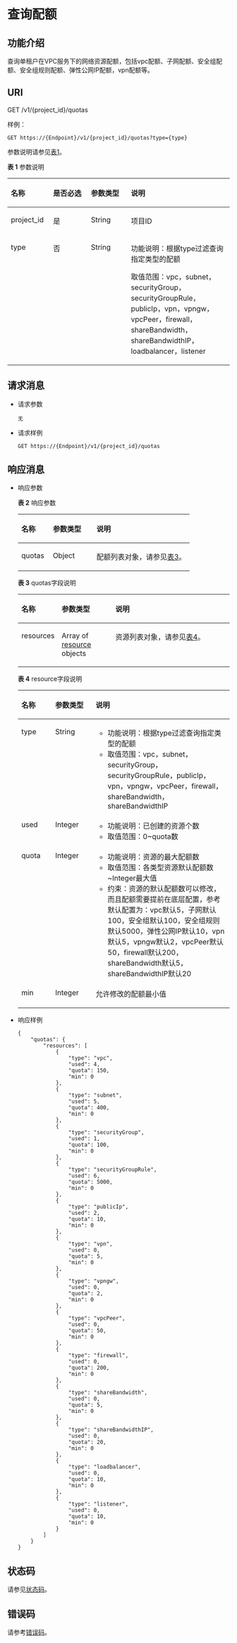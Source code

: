 # 查询配额<a name="ZH-CN_TOPIC_0201534147"></a>

## 功能介绍<a name="section52301286"></a>

查询单租户在VPC服务下的网络资源配额，包括vpc配额、子网配额、安全组配额、安全组规则配额、弹性公网IP配额，vpn配额等。

## URI<a name="section949529"></a>

GET /v1/\{project\_id\}/quotas

样例：

```
GET https://{Endpoint}/v1/{project_id}/quotas?type={type}
```

参数说明请参见[表1](#table38014313)。

**表 1**  参数说明

<a name="table38014313"></a>
<table><thead align="left"><tr id="row46663997"><th class="cellrowborder" valign="top" width="19%" id="mcps1.2.5.1.1"><p id="p21687383"><a name="p21687383"></a><a name="p21687383"></a>名称</p>
</th>
<th class="cellrowborder" valign="top" width="17%" id="mcps1.2.5.1.2"><p id="p11847581"><a name="p11847581"></a><a name="p11847581"></a>是否必选</p>
</th>
<th class="cellrowborder" valign="top" width="18%" id="mcps1.2.5.1.3"><p id="p18682156172640"><a name="p18682156172640"></a><a name="p18682156172640"></a>参数类型</p>
</th>
<th class="cellrowborder" valign="top" width="46%" id="mcps1.2.5.1.4"><p id="p20130041"><a name="p20130041"></a><a name="p20130041"></a>说明</p>
</th>
</tr>
</thead>
<tbody><tr id="row19920592"><td class="cellrowborder" valign="top" width="19%" headers="mcps1.2.5.1.1 "><p id="p2955276"><a name="p2955276"></a><a name="p2955276"></a>project_id</p>
</td>
<td class="cellrowborder" valign="top" width="17%" headers="mcps1.2.5.1.2 "><p id="p38050837"><a name="p38050837"></a><a name="p38050837"></a>是</p>
</td>
<td class="cellrowborder" valign="top" width="18%" headers="mcps1.2.5.1.3 "><p id="p36859696172640"><a name="p36859696172640"></a><a name="p36859696172640"></a>String</p>
</td>
<td class="cellrowborder" valign="top" width="46%" headers="mcps1.2.5.1.4 "><p id="p10487112"><a name="p10487112"></a><a name="p10487112"></a>项目ID</p>
</td>
</tr>
<tr id="row23099752"><td class="cellrowborder" valign="top" width="19%" headers="mcps1.2.5.1.1 "><p id="p59140623"><a name="p59140623"></a><a name="p59140623"></a>type</p>
</td>
<td class="cellrowborder" valign="top" width="17%" headers="mcps1.2.5.1.2 "><p id="p25661150"><a name="p25661150"></a><a name="p25661150"></a>否</p>
</td>
<td class="cellrowborder" valign="top" width="18%" headers="mcps1.2.5.1.3 "><p id="p32845400172640"><a name="p32845400172640"></a><a name="p32845400172640"></a>String</p>
</td>
<td class="cellrowborder" valign="top" width="46%" headers="mcps1.2.5.1.4 "><p id="p4851544151913"><a name="p4851544151913"></a><a name="p4851544151913"></a>功能说明：根据type过滤查询指定类型的配额</p>
<p id="p48177051173921"><a name="p48177051173921"></a><a name="p48177051173921"></a>取值范围：vpc，subnet，securityGroup，securityGroupRule，publicIp，vpn，vpngw，vpcPeer，firewall，shareBandwidth，shareBandwidthIP，loadbalancer，listener</p>
</td>
</tr>
</tbody>
</table>

## 请求消息<a name="section8545767"></a>

-   请求参数

    ```
    无
    ```

-   请求样例

    ```
    GET https://{Endpoint}/v1/{project_id}/quotas
    ```


## 响应消息<a name="section9803039"></a>

-   响应参数

    **表 2**  响应参数

    <a name="table66351430155536"></a>
    <table><thead align="left"><tr id="row25019730155536"><th class="cellrowborder" valign="top" width="18.34%" id="mcps1.2.4.1.1"><p id="p13332267155536"><a name="p13332267155536"></a><a name="p13332267155536"></a>名称</p>
    </th>
    <th class="cellrowborder" valign="top" width="25.509999999999998%" id="mcps1.2.4.1.2"><p id="p30154725155536"><a name="p30154725155536"></a><a name="p30154725155536"></a>参数类型</p>
    </th>
    <th class="cellrowborder" valign="top" width="56.15%" id="mcps1.2.4.1.3"><p id="p26613655155536"><a name="p26613655155536"></a><a name="p26613655155536"></a>说明</p>
    </th>
    </tr>
    </thead>
    <tbody><tr id="row8222433155536"><td class="cellrowborder" valign="top" width="18.34%" headers="mcps1.2.4.1.1 "><p id="p62037356155536"><a name="p62037356155536"></a><a name="p62037356155536"></a>quotas</p>
    </td>
    <td class="cellrowborder" valign="top" width="25.509999999999998%" headers="mcps1.2.4.1.2 "><p id="p11836771155536"><a name="p11836771155536"></a><a name="p11836771155536"></a>Object</p>
    </td>
    <td class="cellrowborder" valign="top" width="56.15%" headers="mcps1.2.4.1.3 "><p id="p39072163155536"><a name="p39072163155536"></a><a name="p39072163155536"></a>配额列表对象，请参见<a href="#table11308015155544">表3</a>。</p>
    </td>
    </tr>
    </tbody>
    </table>

    **表 3**  quotas字段说明

    <a name="table11308015155544"></a>
    <table><thead align="left"><tr id="row37694756155544"><th class="cellrowborder" valign="top" width="18.34%" id="mcps1.2.4.1.1"><p id="p33376361155544"><a name="p33376361155544"></a><a name="p33376361155544"></a>名称</p>
    </th>
    <th class="cellrowborder" valign="top" width="25.509999999999998%" id="mcps1.2.4.1.2"><p id="p6082737155544"><a name="p6082737155544"></a><a name="p6082737155544"></a>参数类型</p>
    </th>
    <th class="cellrowborder" valign="top" width="56.15%" id="mcps1.2.4.1.3"><p id="p22939651155544"><a name="p22939651155544"></a><a name="p22939651155544"></a>说明</p>
    </th>
    </tr>
    </thead>
    <tbody><tr id="row46172458155544"><td class="cellrowborder" valign="top" width="18.34%" headers="mcps1.2.4.1.1 "><p id="p48981646155544"><a name="p48981646155544"></a><a name="p48981646155544"></a>resources</p>
    </td>
    <td class="cellrowborder" valign="top" width="25.509999999999998%" headers="mcps1.2.4.1.2 "><p id="p51341867155544"><a name="p51341867155544"></a><a name="p51341867155544"></a>Array of <a href="#table8208684">resource</a> objects</p>
    </td>
    <td class="cellrowborder" valign="top" width="56.15%" headers="mcps1.2.4.1.3 "><p id="p48584024155544"><a name="p48584024155544"></a><a name="p48584024155544"></a>资源列表对象，请参见<a href="#table8208684">表4</a>。</p>
    </td>
    </tr>
    </tbody>
    </table>

    **表 4**  resource字段说明

    <a name="table8208684"></a>
    <table><thead align="left"><tr id="row19762867"><th class="cellrowborder" valign="top" width="15.959999999999999%" id="mcps1.2.4.1.1"><p id="p57288388"><a name="p57288388"></a><a name="p57288388"></a>名称</p>
    </th>
    <th class="cellrowborder" valign="top" width="19.1%" id="mcps1.2.4.1.2"><p id="p3523125172732"><a name="p3523125172732"></a><a name="p3523125172732"></a>参数类型</p>
    </th>
    <th class="cellrowborder" valign="top" width="64.94%" id="mcps1.2.4.1.3"><p id="p59475690"><a name="p59475690"></a><a name="p59475690"></a>说明</p>
    </th>
    </tr>
    </thead>
    <tbody><tr id="row52801617"><td class="cellrowborder" valign="top" width="15.959999999999999%" headers="mcps1.2.4.1.1 "><p id="p49072547"><a name="p49072547"></a><a name="p49072547"></a>type</p>
    </td>
    <td class="cellrowborder" valign="top" width="19.1%" headers="mcps1.2.4.1.2 "><p id="p16937702172732"><a name="p16937702172732"></a><a name="p16937702172732"></a>String</p>
    </td>
    <td class="cellrowborder" valign="top" width="64.94%" headers="mcps1.2.4.1.3 "><a name="ul15534105019216"></a><a name="ul15534105019216"></a><ul id="ul15534105019216"><li>功能说明：根据type过滤查询指定类型的配额</li><li>取值范围：vpc，subnet，securityGroup，securityGroupRule，publicIp，vpn，vpngw，vpcPeer，firewall，shareBandwidth，shareBandwidthIP</li></ul>
    </td>
    </tr>
    <tr id="row49017803"><td class="cellrowborder" valign="top" width="15.959999999999999%" headers="mcps1.2.4.1.1 "><p id="p11019092"><a name="p11019092"></a><a name="p11019092"></a>used</p>
    </td>
    <td class="cellrowborder" valign="top" width="19.1%" headers="mcps1.2.4.1.2 "><p id="p29776587172732"><a name="p29776587172732"></a><a name="p29776587172732"></a>Integer</p>
    </td>
    <td class="cellrowborder" valign="top" width="64.94%" headers="mcps1.2.4.1.3 "><a name="ul255215419218"></a><a name="ul255215419218"></a><ul id="ul255215419218"><li>功能说明：已创建的资源个数</li><li>取值范围：0~quota数</li></ul>
    </td>
    </tr>
    <tr id="row13742502"><td class="cellrowborder" valign="top" width="15.959999999999999%" headers="mcps1.2.4.1.1 "><p id="p39400845"><a name="p39400845"></a><a name="p39400845"></a>quota</p>
    </td>
    <td class="cellrowborder" valign="top" width="19.1%" headers="mcps1.2.4.1.2 "><p id="p63093324172732"><a name="p63093324172732"></a><a name="p63093324172732"></a>Integer</p>
    </td>
    <td class="cellrowborder" valign="top" width="64.94%" headers="mcps1.2.4.1.3 "><a name="ul399282316224"></a><a name="ul399282316224"></a><ul id="ul399282316224"><li>功能说明：资源的最大配额数</li><li>取值范围：各类型资源默认配额数~Integer最大值</li><li>约束：资源的默认配额数可以修改，而且配额需要提前在底层配置，参考默认配置为：vpc默认5，子网默认100，安全组默认100，安全组规则默认5000，弹性公网IP默认10，vpn默认5，vpngw默认2，vpcPeer默认50，firewall默认200，shareBandwidth默认5，shareBandwidthIP默认20</li></ul>
    </td>
    </tr>
    <tr id="row4925573392829"><td class="cellrowborder" valign="top" width="15.959999999999999%" headers="mcps1.2.4.1.1 "><p id="p576726292829"><a name="p576726292829"></a><a name="p576726292829"></a>min</p>
    </td>
    <td class="cellrowborder" valign="top" width="19.1%" headers="mcps1.2.4.1.2 "><p id="p3758450892829"><a name="p3758450892829"></a><a name="p3758450892829"></a>Integer</p>
    </td>
    <td class="cellrowborder" valign="top" width="64.94%" headers="mcps1.2.4.1.3 "><p id="p6018282892829"><a name="p6018282892829"></a><a name="p6018282892829"></a>允许修改的配额最小值</p>
    </td>
    </tr>
    </tbody>
    </table>

-   响应样例

    ```
    {
        "quotas": {
            "resources": [
                {
                    "type": "vpc",
                    "used": 4,
                    "quota": 150,
                    "min": 0
                },
                {
                    "type": "subnet",
                    "used": 5,
                    "quota": 400,
                    "min": 0
                },
                {
                    "type": "securityGroup",
                    "used": 1,
                    "quota": 100,
                    "min": 0
                },
                {
                    "type": "securityGroupRule",
                    "used": 6,
                    "quota": 5000,
                    "min": 0
                },
                {
                    "type": "publicIp",
                    "used": 2,
                    "quota": 10,
                    "min": 0
                },
                {
                    "type": "vpn",
                    "used": 0,
                    "quota": 5,
                    "min": 0
                },
                {
                    "type": "vpngw",
                    "used": 0,
                    "quota": 2,
                    "min": 0
                },
                {
                    "type": "vpcPeer",
                    "used": 0,
                    "quota": 50,
                    "min": 0
                },
                {
                    "type": "firewall",
                    "used": 0,
                    "quota": 200,
                    "min": 0
                },
                {
                    "type": "shareBandwidth",
                    "used": 0,
                    "quota": 5,
                    "min": 0
                },
                {
                    "type": "shareBandwidthIP",
                    "used": 0,
                    "quota": 20,
                    "min": 0
                },
                {
                    "type": "loadbalancer",
                    "used": 0,
                    "quota": 10,
                    "min": 0
                },
                {
                    "type": "listener",
                    "used": 0,
                    "quota": 10,
                    "min": 0
                }
            ]
        }
    }
    ```


## 状态码<a name="section31981619"></a>

请参见[状态码](状态码.md)。

## 错误码<a name="section85821649202813"></a>

请参考[错误码](错误码.md)。

